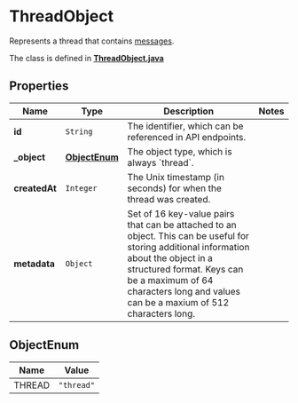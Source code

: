 

# ThreadObject

Represents a thread that contains [messages](/docs/api-reference/messages).

The class is defined in **[ThreadObject.java](../../src/main/java/org/openapitools/model/ThreadObject.java)**

## Properties

Name | Type | Description | Notes
------------ | ------------- | ------------- | -------------
**id** | `String` | The identifier, which can be referenced in API endpoints. | 
**_object** | [**ObjectEnum**](#ObjectEnum) | The object type, which is always &#x60;thread&#x60;. | 
**createdAt** | `Integer` | The Unix timestamp (in seconds) for when the thread was created. | 
**metadata** | `Object` | Set of 16 key-value pairs that can be attached to an object. This can be useful for storing additional information about the object in a structured format. Keys can be a maximum of 64 characters long and values can be a maxium of 512 characters long.  | 


## ObjectEnum

Name | Value
---- | -----
THREAD | `"thread"`




